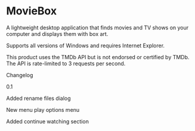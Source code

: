 # MovieBox
A lightweight desktop application that finds movies and TV shows on your computer and displays them with box art.

Supports all versions of Windows and requires Internet Explorer.

This product uses the TMDb API but is not endorsed or certified by TMDb. The API is rate-limited to 3 requests per second.

Changelog

0.1

  Added rename files dialog

  New menu play options menu

  Added continue watching section
